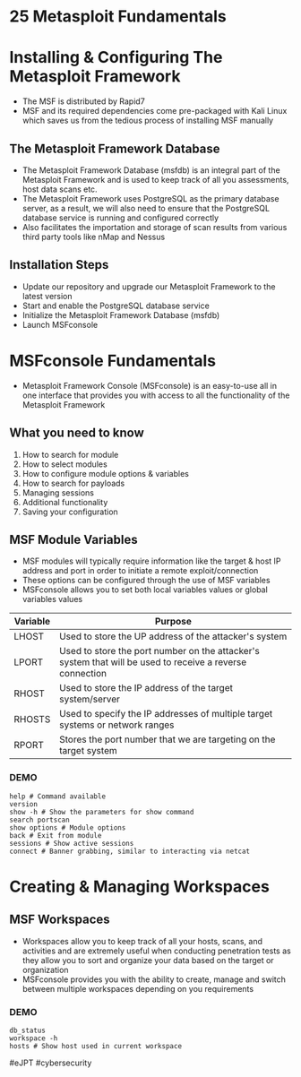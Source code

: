 # 25 Metasploit Fundamentals

# Installing & Configuring The Metasploit Framework

- The MSF is distributed by Rapid7
- MSF and its required dependencies come pre-packaged with Kali Linux which saves us from the tedious process of installing MSF manually

## The Metasploit Framework Database 

- The Metasploit Framework Database (msfdb) is an integral part of the Metasploit Framework and is used to keep track of all you assessments, host data scans etc.
- The Metasploit Framework uses PostgreSQL as the primary database server, as a result, we will also need to ensure that the PostgreSQL database service is running and configured correctly
- Also facilitates the importation and storage of scan results from various third party tools like nMap and Nessus

## Installation Steps

- Update our repository and upgrade our Metasploit Framework to the latest version
- Start and enable the PostgreSQL database service
- Initialize the Metasploit Framework Database (msfdb)
- Launch MSFconsole 

# MSFconsole Fundamentals

- Metasploit Framework Console (MSFconsole) is an easy-to-use all in one interface that provides you with access to all the functionality of the Metasploit Framework

## What you need to know

1. How to search for module
2. How to select modules
3. How to configure module options & variables
4. How to search for payloads
5. Managing sessions
6. Additional functionality
7. Saving your configuration

## MSF Module Variables

- MSF modules will typically require information like the target & host IP address and port in order to initiate a remote exploit/connection
- These options can be configured through the use of MSF variables
- MSFconsole allows you to set both local variables values or global variables values

| Variable | Purpose                                                                                                  |
| -------- | -------------------------------------------------------------------------------------------------------- |
| LHOST    | Used to store the UP address of the attacker's system                                                    |
| LPORT    | Used to store the port number on the attacker's system that will be used to receive a reverse connection |
| RHOST    | Used to store the IP address of the target system/server                                                 |
| RHOSTS   | Used to specify the IP addresses of multiple target systems or network ranges                            |
| RPORT    | Stores the port number that we are targeting on the target system                                        |

### DEMO

```shell
help # Command available
version
show -h # Show the parameters for show command
search portscan
show options # Module options
back # Exit from module
sessions # Show active sessions
connect # Banner grabbing, similar to interacting via netcat
```

# Creating & Managing Workspaces

## MSF Workspaces

- Workspaces allow you to keep track of all your hosts, scans, and activities and are extremely useful when conducting penetration tests as they allow you to sort and organize your data based on the target or organization
- MSFconsole provides you with the ability to create, manage and switch between multiple workspaces depending on you requirements

### DEMO

```shell
db_status
workspace -h
hosts # Show host used in current workspace
```

#eJPT #cybersecurity 